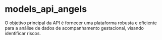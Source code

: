 # models_api_angels
 O objetivo principal da API é fornecer uma plataforma robusta e eficiente para a análise de dados de acompanhamento gestacional, visando identificar riscos.
